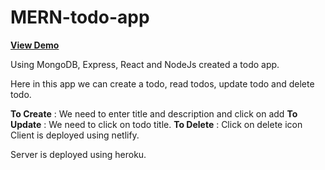 # MERN-todo-app

<a href="https://61b5ec30722d4f8c805f518f--2711bharath-mern-todo-app.netlify.app/"> **View Demo** </a>


Using MongoDB, Express, React and NodeJs created a todo app.

Here in this app we can create a todo, read todos, update todo and delete todo.

**To Create** : We need to enter title and description and click on add
**To Update** : We need to click on todo title.
**To Delete** : Click on delete icon
Client is deployed using netlify.

Server is deployed using heroku.

